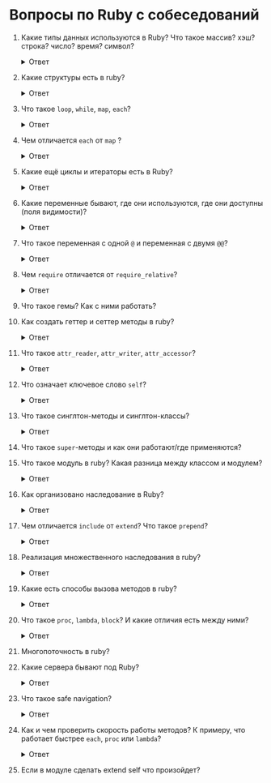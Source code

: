 # Вопросы по Ruby с собеседований

1. Какие типы данных используются в Ruby? Что такое массив? хэш? строка? число? время? символ?
    <details>
      <summary>Ответ</summary>
      
      #### Числа
      
      Числа (`Numeric`) в Ruby выглядят так:
      
      ``` rb
      5 # целое число Integer
      -12 # отрицательное целое число
      076 # восьмеричное число
      0b010 # двоичное число
      0x89 # шестнадцатиричное число
      4.5 # число с плавающей точкой Float
      2+3i # комплексное число Complex
      Rational(2, 3) # рациональная дробь ⅔ Rational
      ```
      
      #### Логический тип
         
      Логический (булевый) тип — это вариация на тему «да» или «нет». В Ruby он представлен двумя 
      предопределёнными переменными `true` («истина» или «да») и `false` («ложь» или «нет»).
      Появляется логический тип в результате логических операций или вызова логических методов (обычно заканчиваются на знак вопроса `?`).
      
      Чаще всего логический тип возникает как результат сравнения.
      
      `true` возвращает любой объект, в т.ч. `0`, за исключением `false` и `nil` (`nil` — это символ пустоты).
      
      #### Массивы
      
      Разработчики Ruby решили не реализовывать особых классов для динамических массивов, списков, стеков и тому подобного. 
      Они все это реализовали в массивах — структурах данных типа (или класса — в Ruby всё равно) `Array`. 
      Сделано это путём добавления специальных методов; например, методы `.push` и `.pop` для стека. 
      
      Особенности массивов в Ruby:
      
      * Нет ограничений (это общий принцип языка). Массивы могут быть сколь угодно длинными.
      * Динамичность: размер массива легко меняется.
      * Гетерогенность: один массив может хранить данные разных типов.
      * Библиотека итераторов на каждый случай жизни. Эта возможность позволяет не использовать циклы для обработки 
      данных в массивах, а, следовательно, избегать множества ошибок, связанных с неосторожным обращением с циклами. 
      Итераторы реализуются на высочайшем уровне.
      * Много других методов. Все элементарные задачи для массивов решаются вызовом нужного метода.
      
      ``` rb
      [1, 0, 740, 14, 25] # целочисленный массив
      
      ["a", "й", "6", 'Br', "Это массив строк"]
      
      [[1, 2], [3, 4]] # двумерный целочисленный массив; Матрица — это объект класса Matrix
      
      # Двумерный массив — это не матрица целых чисел
      ["1-й элемент смешанного массива", "7.343", [4, "вепрь"], [3, 67, 4326, 12, 3781357, 84221, "строка делает этот подмассив смешанным, но это не беда"]]
      
      array = ["Этот массив пойдёт в переменную array", "Як-цуп-цоп, парви каридулла"]
      ```
      
      #### Строки

      Стро́ки (`String`) — это ряды букв и других символов. В Ruby стро́ки используют наработки языка Perl. 

      Стро́ки начинаются и заканчиваются `"` (программистскими кавычками) или `'` (машинописным апострофом).

      Чаще [принято](https://github.com/rubocop-hq/ruby-style-guide#consistent-string-literals) использовать одинарные кавычки. Однако в случае интерполяции и применении спецсимволов таких, как `\t`, `\n`, `'`используются двойные.

      Вот небольшой список их возможностей: 
      * Нет ограничений. Длина строки́ может достигать поистине фантастических размеров.
      * Динамичность. Стро́ки можно расширять или уменьшать (для этого есть методы `+` и `[]`).
      * Любой объект преобразуется в строку (методы `.inspect` и `.to_s` есть у любого объекта).
      * Строка обладает обширной библиотекой методов, которые работают с правилами (это методы `.gsub`, `.match`, 
      `.scan`, `.split`).
      * Конкатенация и интерполяция

      ``` rb
      '2' + '2' #=> "22" # конкатенация

      name = 'Вася'
      "Привет, #{name}!" #=> "Привет, Вася" # интерполяция
      ```
      
      #### Ассоциативные массивы

      Ассоциативные массивы (класс `Hash`) подобны массивам упорядоченных пар.

      Работают они подобно словарям: фигурная скобка символизирует боковой вид на открытую книгу, а стрелка `=>` покажет читателю связь каждой сущности с какой-то другой. Вторая фигурная скобка говорит, что пора закрывать книгу.

      Структурными элементами хеша являются ключи и соответствующие им значения.

      ``` rb
      hash = { "мама" => "мыла раму", 807 => "Это число улыбается!" }

      hash["мама"] #=> "мыла раму"
      hash["807"] #=> nil
      hash[807] #=> "Это число улыбается!"
      ```

      При использовании хешей в качестве аргументов метода возможна запись без фигурных скобок, а если в качестве ключа используются символы, то и без стрелок.
      
      ``` rb
      Wife.new(age: 18, bust: 90, waist: 60, hips: 90)
      ```

      Ассоциативные массивы оставляют возможность хранения данных разного типа только в ассоциативном виде.  
      
      #### Диапазоны значений

      Чтобы было удобней получать подмассив или подстроку, был введён тип данных — диапазон (класс `Range`).

      Диапазон формируется тремя элементами: начало, конец и тип протяжённости (символ `..` или `...`).

      Начало и конец должны быть одного типа данных (одного класса) и быть перечислимыми, что значит, иметь метод `.succ` (succedent — «последующему»).

      Применение `..` подразумевает включение конечного элемента. Применение `...` исключает конечный элемент.

      Пример диапазонов:

      ``` rb
      "a".."z"
      "a"..."z" # то же, что и "a".."y"
      1..100
      1...100 # то же, что и 1..99
      ```

      Начиная с версии 2.6.0 вводится понятие бесконечного диапазона.

      Пример применения:

      ``` rb
      array[3..] # возвратит массив с элементами array, соответствующие индексом от 3-го до последнего 
      ```      

      #### Символы
      
      В Ruby есть особый класс `Symbol`. Синтаксически объекты этого класса обозначаются двоеточием.

      Например, `:a`, `:b`, `:symbol`.

      Символ похож на строку (`String`). Одно из главных отличий заключается в том, что у каждого символа есть только один экземпляр.

      Что это означает на практике? И в чём отличие от строки?

      Например, у нас есть такие объекты:

      ```rb
      a = "slovo"
      b = "slovo"
      c = "slovo"

      d = :slovo
      e = :slovo
      f = :slovo
      ```

      Дело в том, что в этом примере объекты `a`, `b` и `c` — это три разных объекта, они ссылаются на разные ячейки в памяти компьютера.

      А вот объекты `d`, `e` и `f` — это всё один объект. В этом легко убедиться:

      ```rb
      a.object_id #=> 47103948599080
      b.object_id #=> 47103948574540
      c.object_id #=> 47103948569400

      d.object_id #=> 1294428
      e.object_id #=> 1294428
      f.object_id #=> 1294428
      ```

      Символы часто используются в хэшах в качестве ключей. Одна из причин этого вытекает из свойств символов иметь лишь один экземпляр. Это позволяет экономить потребление памяти компьютера.

      Ещё одно свойство символов — статичность. Т.е. к ним нельзя применить методы, подобные `downcase` или `+`.

      И ещё одно важное применение символов, когда к ним применяется метод `to_proc`.

      ```rb
      downator = :downcase.to_proc
      downator.call('STROKA') #=> "stroka"
      ```

      Как это работает? Дело в том, что в переменной `downator` хранится блок `proc { |arg| arg.downcase }`

      На практике такое свойство часто применяют при операциях с массивами, например:

      ```rb
      ['STROKA', 'SLOVO'].map(&:downcase) #=> ["stroka", "slovo"]
      ```
    </details>

1. Какие структуры есть в ruby?

    <details>
      <summary>Ответ</summary>
      Что такое struct, abstract, open struct
      Структуры в Руби следующие:

      * `struct`
      * `abstract`
      * `openstruct`

      Структуры позволяют так же работать с методами по примеру полного аналога класса.  Полностью заменяют классы и возможно даже немного удобнее их. Но все пишут что не надо заменять структуры на классы полностью, они могут быть хороши только в не больших размерах и объемах коллекций.

      struct и open struct это упрощенная форма создания классов, в котором мы указываем что должно быть передано в struct для вывода программы.

      * struct — принимает четкое кол-во параметров для вывода программы.

      ``` rb
      person = :name, :age

      p.name = "Karthik"
      p.age = 30

      puts "Hello, I am #{p.name}, age #{p.age}"
      ```

      либо

      ``` rb
      person =  :name, :age

      p =  "Karthik", 30

      puts "Hello, I am #{p.name}, age #{p.age}"
      ```

      OpenStruct — не ругается, если параметров передано больше чем есть.

      ``` rb
      require 'ostruct'

      p.name= "Karthik"
      p.age = 30

      puts "Hello, I am #{p.name}, age #{p.age}"
      ```
    </details>

1. Что такое `loop`, `while`, `map`, `each`?

    <details>
      <summary>Ответ</summary>

      `loop`, `while` — это управляющие конструкции, создающие циклы, повторение кода по условию/без условий.

      `each`, `map` — итераторы, перебирают все элементы у объекта (унаследованы от `Numerable`).

      Итераторы — это методы, которые принимают блоки и выполняют код в блоках для элементов коллекций (массивов, интервалов или хэшей).

      https://www.rubyguides.com/ruby-tutorial/loops/

      https://www.rubyguides.com/2018/10/ruby-map-method/

      http://rubycode.ru/ruby/osnovy/57-chislovye-iteratory.html

      http://queirozf.com/entries/ruby-map-each-collect-inject-reject-select-quick-reference
    </details>

1. Чем отличается `each` от `map` ?

    <details>
      <summary>Ответ</summary>

      `each` занимается просто перебором, `map` занимается перебором и конечным выводом измененного массива, также можно `map` вызвать с помощью bang-метода для изменения исходного массива.
    </details>

1. Какие ещё циклы и итераторы есть в Ruby?

    <details>
      <summary>Ответ</summary>

      Циклы `until`, `for`

      Итераторы `times`, `upto`, `downto`, `step`

      https://i-love-ruby.gitlab.io/#_loops
    </details>

1. Какие переменные бывают, где они используются, где они доступны (поля видимости)?

    <details>
      <summary>Ответ</summary>

      Локальные переменные `variable` — локальная переменная, она доступна только в той области видимости, где была определена.

      Переменные экземпляра класса `@variable` — доступны только в методах экземпляра класса, где они определены. При первом вызове возвращают `nil`.

      Глобальные переменные `$variable` — область видимости — вся программа (опасно использовать, т.к. потом сложно изменить, где и кто её поменял).

      Переменные класса `@@variable` — область видимости — класс в котором они определены и все экземпляры данного класса.

      http://rubycode.ru/ruby/osnovy/54-oblast-vidimosti-i-tipy-obektov.html
    </details>

1. Что такое переменная с одной `@` и переменная с двумя `@@`?

    <details>
      <summary>Ответ</summary>

      Переменные экземпляра класса `@variable` — начинаются с `@`. Переменные экземпляра класса доступны в методах экземпляра класса, где они определены.

      Переменные класса `@@variable` — начинаются с двух символов `@`. Их область видимости — класс в котором они определены и все экземпляры данного класса.
    </details>

1. Чем `require` отличается от `require_relative`?

    <details>
      <summary>Ответ</summary>

      С возможностью указания абсолютного пути и относительного `require` подключает файлы/гемы по относительному пути в строгом соответствии `./1/ruby.rb`, начиная с корня приложения `require_relative` подключает файлы без относительного пути и без указания разрешения файла, запускает прогу из той же директории, где лежит файл запуска `require_relative '1/ruby.rb'`.

      http://ruby.qkspace.com/ruby-require-require_relative
    </details>

1. Что такое гемы? Как с ними работать?
1. Как создать геттер и сеттер методы в ruby?

    <details>
      <summary>Ответ</summary>
      C помощью методов

      - `attr_reader`
      - `attr_writer`
      - `attr_accessor` — объединяет attr_reader и attr_writer

      ``` rb
      class Tovar
        # Метод для установки цены
        def price=(price)
          @price = price
        end

        def price
          @price
        end
      end
      ```

      http://rubyclub.blogspot.com/2012/10/ruby_15.html

      http://findnerd.com/list/view/How-to-create-getter-and-setter-methods-in-Ruby/13615/
    </details>

1. Что такое `attr_reader`, `attr_writer`, `attr_accessor`?

    <details>
      <summary>Ответ</summary>

      Все классы наследуют методы `Module`.
      
      `attr_reader`, `attr_writer`, `attr_accessor` являются его методами.

      Что делают эти методы внутри класса?

      `attr_reader` создаёт переменную экземпляра и метод-геттер, который возвращает её значение

      Эти записи эквивалентны:

      ```rb
      attr_reader :name

      def name
        @name
      end
      ```

      `attr_writer` создаёт метод-сеттер, позволяющий изменять переменную экземпляра.

      Эти записи эквивалентны:

      ```rb
      attr_writer :name

      def name=(name)
        @name = name
      end
      ```

      `attr_accessor` объединяет функционал `attr_reader` и `attr_writer`.

      http://ruby-doc.org/core-2.5.1/Module.html#method-i-attr_reader

      http://ruby-doc.org/core-2.5.1/Module.html#method-i-attr_writer

      http://ruby-doc.org/core-2.5.1/Module.html#method-i-attr_accessor
    </details>

1. Что означает ключевое слово `self`?

    <details>
      <summary>Ответ</summary>

      `self` относится к самому объекту, вызывает сам себя, без создания класса. Обычно применяется к методам внутри класса, чтобы можно вызвать без создания нового экземпляра класса.

      Так же можно сообщить что все методы будут `self`, делается с помощью `class << self`.
    </details>

1. Что такое синглтон-методы и синглтон-классы?

    <details>
      <summary>Ответ</summary>
      Синглтон-метод — метод, который может принадлежать только одному объекту. Это даёт возможность добавлять уникальное поведение отдельным объектам.

      ```rb
      cat = Animal.new
      dog = Animal.new

      def dog.barking
        'WOOF! WOOF!'
      end

      dog.barking
      # => "WOOF! WOOF!"
      dog.singleton_methods
      # => [:barking]

      cat.barking
      # => NoMethodError (undefined method `barking' for #<Animal:0x000055a12143df38>)
      cat.singleton_methods
      # => []
      ```

      Методы класса (`self`-методы) на самом деле тоже являются синглтон-методами класса `Class`.

      Таким образом, в Руби все методы принадлежат какому-то классу.

      Синглтон-класс — это анонимный класс, в котором размещаются синглтон-методы объекта.

      ```rb
      dog.singleton_class
      # => #<Class:#<Animal:0x000055a121433970>>

      dog.singleton_class.method_defined?(:barking)
      # => true

      cat.singleton_class.method_defined?(:barking)
      # => false
      ```

      Синглтон-класс встраивается в путь наследования и поиска метода интерпретатором Ruby.

      ```rb
      dog.singleton_class.superclass
      # => Animal
      ```

      Подробнее [тут](https://habr.com/ru/post/143990/)
    </details>

1. Что такое `super`-методы и как они работают/где применяются?
1. Что такое модуль в ruby? Какая разница между классом и модулем?

    <details>
      <summary>Ответ</summary>
      Модули в Руби похожи на классы в том, что они содержат набор методов, константы, другие модули и определения классов.

      Модули задаются как классы, только слово `module` используется вместо `class`.

      В отличие от классов создать объекты на основе модуля нельзя, модуль не может иметь подклассы. Вместо этого вы добавляете недостающую функциональность класса или отдельного объекта с помощью модуля.

      Модули — одиночки, нет иерархии и наследования.

      https://habr.com/post/49353/
    </details>

1. Как организовано наследование в Ruby?

    <details>
      <summary>Ответ</summary>

      Наследование в Ruby — прямое. У каждого класса может быть только один родительский класс.

      Синтаксический сахар:

      ``` rb
      class Animal
      end

      class Dog < Animal
      end
      ```

      В Ruby всё в конечном счёте принадлежит классу `BasicObject`.
      
      ``` rb
      str = "Я - строка"
      str.class #=> String
      str.class.superclass #=> Object
      str.class.superclass.superclass #=> BasicObject
      ```

      Однако в Ruby можно сымитировать множественное наследование с помощью модулей, подключая их при помощи include/extend.
    </details>

1. Чем отличается `include` от `extend`? Что такое `prepend`?

    <details>
      <summary>Ответ</summary>

      * `include` — необходимо создать экземпляр класса, чтобы задействовать логику модуля;
      * `extend` — позволяет включить дополнительное расширение или функциональность без создания экземпляра класса, непосредственно в используемом классе.

      https://habr.com/post/143483/

      https://inet777.ru/comments/8436/metod-module-prepend-v-ruby-2

      C помощью `prepend` методы модуля устанавливаются первоочередными при поиске метода в классе, в который включен модуль.
    </details>

1. Реализация множественного наследования в ruby?

    <details>
      <summary>Ответ</summary>

      Реализация возможна через модули с помощью подключения `include`/`extend`.
    </details>

1. Какие есть способы вызова методов в ruby?

    <details>
      <summary>Ответ</summary>

      * `.call` — не может вызвать методы без нового класса

      * `.send` — может вызвать методы без нового класса

      * `.eval` — не используется, так как очень медленный
      http://quabr.com/35400337/ruby-send-vs-call-method
    </details>

1. Что такое `proc`, `lambda`, `block`? И какие отличия есть между ними?

    <details>
      <summary>Ответ</summary>
      Это анонимные функции, которые представляют из себя блоки.

      `lambda` требует чтобы кол-во аргументов в блоке, соответствовало преданным в блок, так же `lambda` возвращает значение без блока, можно вызвать на переменной метод `call` и передать к примеру `return 'any'`, `lambda` выведет.

      `proc` не требует и может работать без передачи аргументов, но не может вызваться методом `call` и вернуть переданное значение методом `return`.

      `block` это кусочек ruby кода, который заключен в фигурные скобки и блок выполняется для каждого массива значений.
    </details>

1. Многопоточность в ruby?
1. Какие сервера бывают под Ruby?

    <details>
      <summary>Ответ</summary>
      
      https://www.8host.com/blog/kratkij-obzor-veb-serverov-dlya-prilozhenij-ruby/
      
      * WeBrick
      * Phusion Passenger
      * Puma
      * Thin
      * Unicorn
      * Iodine
    </details>
1. Что такое safe navigation?

    <details>
      <summary>Ответ</summary>
      
      В новом синтаксисе выражение из примеров можно записать так:
      
      `image = user&.profile&.thumbnails&.large`
      
      Оператор применяется для сокращения выражений, где выполняется проверка существования объекта и 
      затем обращение к методу объекта только в случае положительной проверки:
      
      `obj.nil? && obj.some_method`
      
      Вместе с лаконичным видом такая реализация дает быструю проверку на `nil`, 
      так как изменения реализованы на уровне парсера и ruby-код в проверках не участвует. 
      После того, как встретился `nil`, дальнейшее выполнение цепочки прерывается. 
      Проверка выполняется именно на `nil`, а не на логическое условие, 
      поэтому если результатом окажется `false`, то выполнение будет успешно продолжено по цепочке дальше.
      
      Если в метод передаются аргументы, то, в отличие от `try`, 
      они вычисляются только в том случае, если объект существует и метод реально вызывается. 
      Например, для ActiveSupport в выражении `obj.try(:foo, bar())` всегда будет выполняться `bar()`, 
      даже если `obj` не существует. Но в выражении `obj&.foo(bar())`, 
      аргумент `bar()` будет вычислен только тогда, когда `obj` не равен `nil`.
      
      http://mitrev.net/ruby/2015/11/13/the-operator-in-ruby/
      
      https://www.competa.com/blog/ruby-safe-navigation-operator-methods/
      
      https://habr.com/ru/company/truevds/blog/271301/
      
      https://medium.com/@CohenCarlisle/why-you-shouldnt-be-using-rails-try-for-nil-safe-navigation-in-ruby-d3123a3965ac
    </details>

1. Как и чем проверить скорость работы методов? К примеру, что работает быстрее `each`, `proc` или `lambda`?
    <details>
      <summary>Ответ</summary>

      Существуют гемы для сравнения скорости работы методов, например, `benchmark-ips`.

      С учётом особенностей синтаксиса гема пишется код, в котором тестируются выбранные методы. При запуске программа тестируют производительность методов с указанием разницы в процентах.
      https://github.com/evanphx/benchmark-ips
    </details>
1.  Если в модуле сделать extend self что произойдет? 